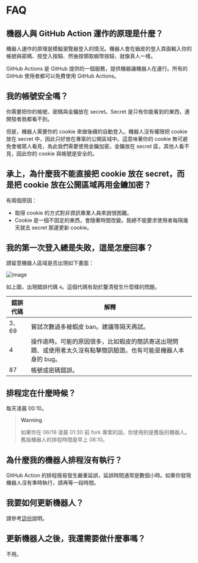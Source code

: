 # FAQ

## 機器人與 GitHub Action 運作的原理是什麼？

機器人運作的原理是模擬瀏覽器登入的情況。機器人會在蝦皮的登入頁面輸入你的帳號與密碼、按登入按鈕、然後按領取蝦幣按鈕，就像真人一樣。

GitHub Actions 是 GitHub 提供的一個服務，提供機器讓機器人在運行。所有的 GitHub 使用者都可以免費使用 GitHub Actions。

## 我的帳號安全嗎？

你需要把你的帳號、密碼與金鑰放在 secret。Secret 是只有你能看到的東西，連開發者我都看不到。

但是，機器人需要你的 cookie 來做後續的自動登入。機器人沒有權限把 cookie 放在 secret 中，因此只好放在專案的公開區域中。這意味著你的 cookie 無可避免會被眾人看見，為此我們需要使用金鑰加密。金鑰放在 secret 區，其他人看不見，因此你的 cookie 與帳號是安全的。

## 承上，為什麼我不能直接把 cookie 放在 secret，而是把 cookie 放在公開區域再用金鑰加密？

有兩個原因：

- 取得 cookie 的方式對非資訊專業人員來說很困難。
- Cookie 是一個不固定的東西，會隨著時間改變。我總不能要求使用者每隔幾天就去 secret 那邊更新 cookie。

## 我的第一次登入總是失敗，這是怎麼回事？

請留意機器人區域是否出現如下畫面：

![image](https://user-images.githubusercontent.com/39057640/174464731-b8d6407e-a82c-455b-a44b-e4f4edf5a927.png)

如上圖，出現錯誤代碼 `4`。這個代碼有助於釐清發生什麼樣的問題。

| 錯誤代碼 | 解釋 |
| ------- | ---- |
| 3、69   | 嘗試次數過多被蝦皮 ban。建議等隔天再試。 |
| 4       | 操作逾時。可能的原因很多，比如蝦皮的簡訊寄送出現問題、或使用者太久沒有點擊簡訊驗證。也有可能是機器人本身的 bug。 |
| 87      | 帳號或密碼錯誤。 |

## 排程定在什麼時候？

每天凌晨 00:10。

> **Warning**
>
> 如果你在 06/19 凌晨 01:30 前 fork 專案的話，你使用的是舊版的機器人。舊版機器人的排程時間是早上 08:10。

## 為什麼我的機器人排程沒有執行？

GitHub Action 的排程極易發生嚴重延誤，延誤時間通常是數個小時。如果你發現機器人沒有準時執行，請再等一段時間。

## 我要如何更新機器人？

請參考[這份](https://github.com/wdzeng/bot-automation#%E6%9B%B4%E6%96%B0)說明。

## 更新機器人之後，我還需要做什麼事嗎？

不用。
